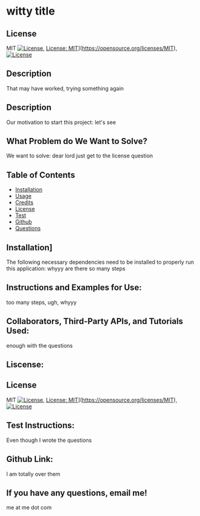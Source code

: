 # witty title
## License
MIT
[![License](https://img.shields.io/badge/License-MIT-blue.svg)](https://opensource.org/licenses/MIT), [License: MIT](https://img.shields.io/badge/License-MIT-MIT-yellow.svg)](https://opensource.org/licenses/MIT), [![License](https://img.shields.io/badge/License-MIT-BSD_3--Clause-blue.svg)](https://opensource.org/licenses/MIT)
## Description 
That may have worked, trying something again
## Description
Our motivation to start this project: let's see
## What Problem do We Want to Solve?
We want to solve: dear lord just get to the license question  
## Table of Contents
* [Installation](#installation)
* [Usage](#usage)
* [Credits](#credits)
* [License](#license)
* [Test](#test)
* [Github](#github)
* [Questions](#questions)
## Installation]
The following necessary dependencies need to be installed to properly run this application:
whyyy are there so many steps
## Instructions and Examples for Use:
too many steps, ugh, whyyy
## Collaborators, Third-Party APIs, and Tutorials Used:
enough with the questions
## Liscense:
## License
MIT
[![License](https://img.shields.io/badge/License-MIT-blue.svg)](https://opensource.org/licenses/MIT), [License: MIT](https://img.shields.io/badge/License-MIT-MIT-yellow.svg)](https://opensource.org/licenses/MIT), [![License](https://img.shields.io/badge/License-MIT-BSD_3--Clause-blue.svg)](https://opensource.org/licenses/MIT)
## Test Instructions:
Even though I wrote the questions
## Github Link:
I am totally over them
## If you have any questions, email me!
me at me dot com
